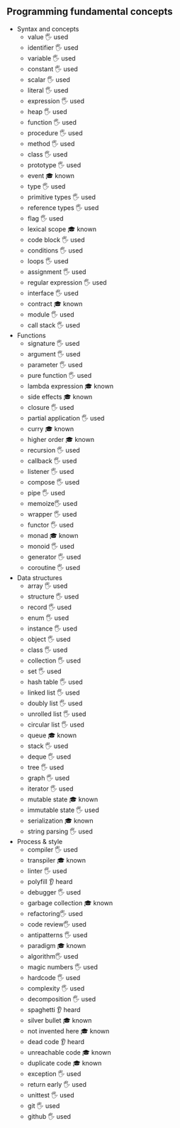 ## Programming fundamental concepts

- Syntax and concepts
  - value 🖐️ used
  - identifier 🖐️ used
  - variable 🖐️ used
  - constant 🖐️ used
  - scalar 🖐️ used
  - literal 🖐️ used 
  - expression 🖐️ used
  - heap 🖐️ used
  - function 🖐️ used
  - procedure 🖐️ used
  - method 🖐️ used
  - class 🖐️ used
  - prototype 🖐️ used
  - event  🎓 known
  - type 🖐️ used
  - primitive types 🖐️ used
  - reference types 🖐️ used
  - flag 🖐️ used
  - lexical scope  🎓 known 
  - code block 🖐️ used
  - conditions 🖐️ used
  - loops 🖐️ used
  - assignment 🖐️ used
  - regular expression 🖐️ used
  - interface 🖐️ used
  - contract 🎓 known
  - module 🖐️ used
  - call stack 🖐️ used
- Functions
  - signature 🖐️ used
  - argument  🖐️ used
  - parameter 🖐️ used
  - pure function 🖐️ used
  - lambda expression 🎓 known 
  - side effects 🎓 known 
  - closure 🖐️ used
  - partial application 🖐️ used
  - curry 🎓 known 
  - higher order 🎓 known
  - recursion 🖐️ used
  - callback  🖐️ used
  - listener 🖐️ used
  - compose 🖐️ used
  - pipe 🖐️ used 
  - memoize🖐️ used
  - wrapper 🖐️ used
  - functor 🖐️ used
  - monad  🎓 known
  - monoid 🖐️ used
  - generator 🖐️ used
  - coroutine 🖐️ used
- Data structures
  - array 🖐️ used    
  - structure 🖐️ used
  - record 🖐️ used
  - enum 🖐️ used
  - instance 🖐️ used
  - object 🖐️ used
  - class 🖐️ used
  - collection 🖐️ used
  - set  🖐️ used
  - hash table 🖐️ used
  - linked list 🖐️ used
  - doubly list 🖐️ used
  - unrolled list 🖐️ used
  - circular list 🖐️ used
  - queue 🎓 known
  - stack 🖐️ used
  - deque 🖐️ used
  - tree 🖐️ used
  - graph 🖐️ used
  - iterator 🖐️ used
  - mutable state 🎓 known
  - immutable state  🖐️ used
  - serialization 🎓 known
  - string parsing 🖐️ used
- Process & style
  - compiler 🖐️ used
  - transpiler 🎓 known
  - linter 🖐️ used
  - polyfill  👂 heard
  - debugger 🖐️ used
  - garbage collection 🎓 known
  - refactoring🖐️ used
  - code review🖐️ used
  - antipatterns 🖐️ used
  - paradigm 🎓 known
  - algorithm🖐️ used
  - magic numbers 🖐️ used
  - hardcode 🖐️ used
  - complexity  🖐️ used
  - decomposition  🖐️ used
  - spaghetti 👂 heard
  - silver bullet 🎓 known
  - not invented here 🎓 known
  - dead code 👂 heard
  - unreachable code 🎓 known
  - duplicate code 🎓 known
  - exception 🖐️ used
  - return early 🖐️ used
  - unittest 🖐️ used
  - git 🖐️ used
  - github 🖐️ used
